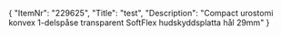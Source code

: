 {
  "ItemNr": "229625",
  "Title": "test",
  "Description": "Compact urostomi konvex 1-delspåse transparent SoftFlex hudskyddsplatta hål 29mm"
}